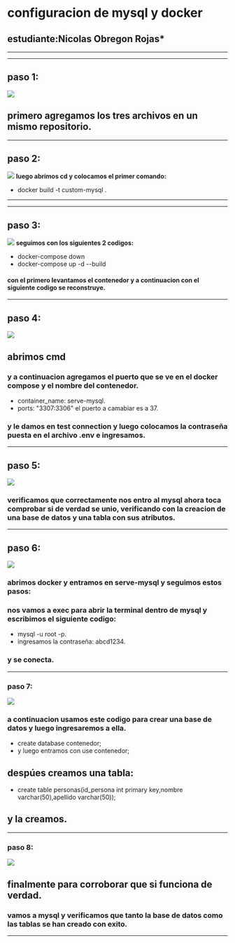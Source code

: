 # configuracion de mysql y docker

## estudiante:Nicolas Obregon Rojas*
----------------------------------------------
----------------
## paso 1:
![](/02-week/imagen/Captura%20de%20pantalla%202025-02-17%20180601.png)
## primero agregamos los tres archivos en un mismo repositorio.
-------------------------------------
## paso 2:   
![](/02-week/imagen/Captura%20de%20pantalla%202025-02-17%20170047.png)
**luego abrimos cd y colocamos el primer comando:** 
- docker build -t custom-mysql .
--------------
-------------------------------------------------
## paso 3:    
![](/02-week/imagen/Captura%20de%20pantalla%202025-02-17%20173626.png)
**seguimos con los siguientes 2 codigos:**  
- docker-compose down  
- docker-compose up -d --build  
#### con el primero levantamos el contenedor y a continuacion con el siguiente codigo se reconstruye.
-------------------------------------------------    
## paso 4:    
![](/02-week/imagen/Captura%20de%20pantalla%202025-02-17%20171310.png)
## abrimos cmd   
### y a continuacion agregamos el puerto que se ve en el docker compose y el nombre del contenedor.  
- container_name: serve-mysql.  
- ports: "3307:3306" el puerto a camabiar es a 37.  
### y le damos en test connection y luego colocamos la contraseña puesta en el archivo .env e ingresamos.
-------------------------------------------------
## paso 5:
![](/02-week/imagen/Captura%20de%20pantalla%202025-02-17%20171357.png)
### verificamos que correctamente nos entro al mysql ahora toca comprobar si de verdad se unio, verificando con la creacion de una base de datos y una tabla con sus atributos.
-------------------------------------------------
## paso 6:    
![](/02-week/imagen/Captura%20de%20pantalla%202025-02-17%20172422.png)
### abrimos docker y entramos en serve-mysql y seguimos estos pasos:  
### nos vamos a exec para abrir la terminal dentro de mysql y escribimos el siguiente codigo:  
- mysql -u root -p.  
- ingresamos la contraseña: abcd1234.  
### y se conecta.
-------------------------------------------------
### paso 7:    
![](/02-week/imagen/Captura%20de%20pantalla%202025-02-17%20172844.png)
### a continuacion usamos este codigo para crear una base de datos y luego ingresaremos a ella.  
- create database contenedor;  
- y luego entramos con use contenedor;  
## despúes creamos una tabla:  
- create table personas(id_persona int primary key,nombre varchar(50),apellido varchar(50));  
## y la creamos.
-------------------------------------------------
### paso 8:    
![](/02-week/imagen/Captura%20de%20pantalla%202025-02-17%20172922.png)
## finalmente para corroborar que si funciona de verdad.  
### vamos a mysql y verificamos que tanto la base de datos como las tablas se han creado con exito.

---------------------------------------

